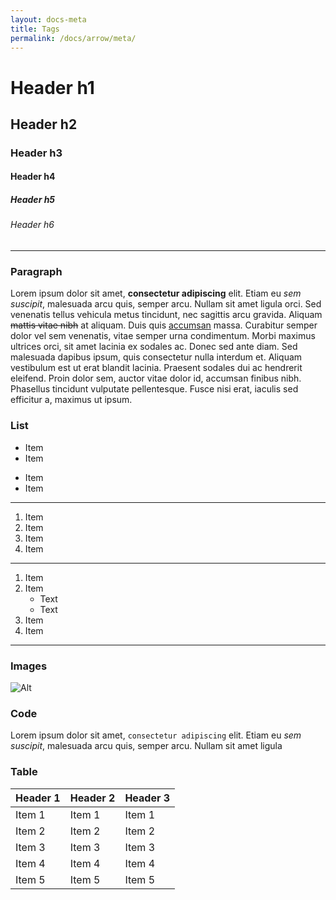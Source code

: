 ```yaml
---
layout: docs-meta
title: Tags
permalink: /docs/arrow/meta/
---
```


# Header h1
## Header h2
### Header h3
#### Header h4
##### Header h5
###### Header h6

---

### Paragraph

Lorem ipsum dolor sit amet, **consectetur adipiscing** elit. Etiam eu *sem suscipit*, malesuada arcu quis, semper arcu. Nullam sit amet ligula orci. Sed venenatis tellus vehicula metus tincidunt, nec sagittis arcu gravida. Aliquam ~~mattis vitae nibh~~ at aliquam. Duis quis [accumsan](#) massa. Curabitur semper dolor vel sem venenatis, vitae semper urna condimentum. Morbi maximus ultrices orci, sit amet lacinia ex sodales ac. Donec sed ante diam. Sed malesuada dapibus ipsum, quis consectetur nulla interdum et. Aliquam vestibulum est ut erat blandit lacinia. Praesent sodales dui ac hendrerit eleifend. Proin dolor sem, auctor vitae dolor id, accumsan finibus nibh. Phasellus tincidunt vulputate pellentesque. Fusce nisi erat, iaculis sed efficitur a, maximus ut ipsum.

### List

* Item
* Item
- Item
- Item

---

1. Item
2. Item
3. Item
4. Item

---

1. Item
2. Item
   * Text
   * Text  
3. Item
4. Item

---

### Images

![Alt](/img/meta/arrow-meta-brand-sidebar.svg "Icon")

### Code

Lorem ipsum dolor sit amet, `consectetur adipiscing` elit. Etiam eu *sem suscipit*, malesuada arcu quis, semper arcu. Nullam sit amet ligula


### Table

| Header 1      | Header 2      | Header 3  |
|---------------|---------------|-----------|
| Item 1        | Item 1        | Item 1    |
| Item 2        | Item 2        | Item 2    |
| Item 3        | Item 3        | Item 3    |
| Item 4        | Item 4        | Item 4    |
| Item 5        | Item 5        | Item 5    |

